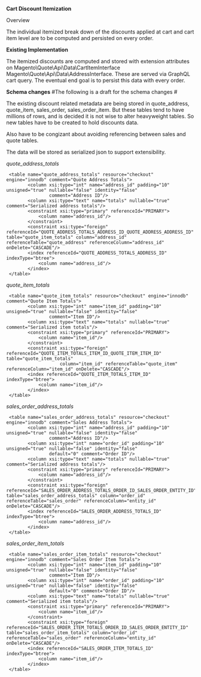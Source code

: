 **Cart Discount Itemization**

Overview

The individual itemized break down of the discounts applied at cart and cart item level are to be computed and persisted on every order.

**Existing Implementation**

The itemized discounts are computed and stored with extension attributes on 
Magento\Quote\Api\Data\CartItemInterface 
Magento\Quote\Api\Data\AddressInterface. 
These are served via GraphQL cart query. The eventual end goal is to persist this data with every order.

**Schema changes**
#The following is a draft for the schema changes #

The existing discount related metadata are being stored in quote_address, quote_item, sales_order, sales_order_item. But these tables tend to have millions of rows,
and is decided it is not wise to alter heavyweight tables. So new tables have to be created to hold discounts data.

Also have to be congizant about avoiding referencing between sales and quote tables.

The data will be stored as serialized json to support extensibility.

*quote_address_totals* 
```
 <table name="quote_address_totals" resource="checkout" engine="innodb" comment="Quote Address Totals">
        <column xsi:type="int" name="address_id" padding="10" unsigned="true" nullable="false" identity="false"
                comment="Address ID"/>
        <column xsi:type="text" name="totals" nullable="true" comment="Serialized address totals"/>
        <constraint xsi:type="primary" referenceId="PRIMARY">
            <column name="address_id"/>
        </constraint>
        <constraint xsi:type="foreign" referenceId="QUOTE_ADDRESS_TOTALS_ADDRESS_ID_QUOTE_ADDRESS_ADDRESS_ID"    table="quote_item_totals" column="address_id" referenceTable="quote_address" referenceColumn="address_id" onDelete="CASCADE"/>
        <index referenceId="QUOTE_ADDRESS_TOTALS_ADDRESS_ID" indexType="btree">
            <column name="address_id"/>
        </index>
 </table>
```

*quote_item_totals* 
```
 <table name="quote_item_totals" resource="checkout" engine="innodb" comment="Quote Item Totals">
        <column xsi:type="int" name="item_id" padding="10" unsigned="true" nullable="false" identity="false"
                comment="Item ID"/>
        <column xsi:type="text" name="totals" nullable="true" comment="Serialized item totals"/>
        <constraint xsi:type="primary" referenceId="PRIMARY">
            <column name="item_id"/>
        </constraint>
        <constraint xsi:type="foreign" referenceId="QUOTE_ITEM_TOTALS_ITEM_ID_QUOTE_ITEM_ITEM_ID" table="quote_item_totals"
                    column="item_id" referenceTable="quote_item" referenceColumn="item_id" onDelete="CASCADE"/>
        <index referenceId="QUOTE_ITEM_TOTALS_ITEM_ID" indexType="btree">
            <column name="item_id"/>
        </index>
 </table>
```

*sales_order_address_totals* 
```
 <table name="sales_order_address_totals" resource="checkout" engine="innodb" comment="Sales Address Totals">
        <column xsi:type="int" name="address_id" padding="10" unsigned="true" nullable="false" identity="false"
                comment="Address ID"/>
        <column xsi:type="int" name="order_id" padding="10" unsigned="true" nullable="false" identity="false"
                default="0" comment="Order ID"/>
        <column xsi:type="text" name="totals" nullable="true" comment="Serialized address totals"/>
        <constraint xsi:type="primary" referenceId="PRIMARY">
            <column name="address_id"/>
        </constraint>
        <constraint xsi:type="foreign" referenceId="SALES_ORDER_ADDRESS_TOTALS_ORDER_ID_SALES_ORDER_ENTITY_ID"   table="sales_order_address_totals" column="order_id" referenceTable="sales_order" referenceColumn="entity_id" onDelete="CASCADE"/>
        <index referenceId="SALES_ORDER_ADDRESS_TOTALS_ID" indexType="btree">
            <column name="address_id"/>
        </index>
 </table>
```

*sales_order_item_totals* 
```
 <table name="sales_order_item_totals" resource="checkout" engine="innodb" comment="Sales Order Item Totals">
        <column xsi:type="int" name="item_id" padding="10" unsigned="true" nullable="false" identity="false"
                comment="Item ID"/>
        <column xsi:type="int" name="order_id" padding="10" unsigned="true" nullable="false" identity="false"
                default="0" comment="Order ID"/>
        <column xsi:type="text" name="totals" nullable="true" comment="Serialized item totals"/>
        <constraint xsi:type="primary" referenceId="PRIMARY">
            <column name="item_id"/>
        </constraint>
        <constraint xsi:type="foreign" referenceId="SALES_ORDER_ITEM_TOTALS_ORDER_ID_SALES_ORDER_ENTITY_ID"   table="sales_order_item_totals" column="order_id" referenceTable="sales_order" referenceColumn="entity_id" onDelete="CASCADE"/>
        <index referenceId="SALES_ORDER_ITEM_TOTALS_ID" indexType="btree">
            <column name="item_id"/>
        </index>
 </table>
```


